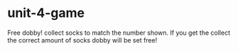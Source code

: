 # unit-4-game

Free dobby!
collect socks to match the number shown. If you get the collect the correct amount of socks dobby will be set free! 
